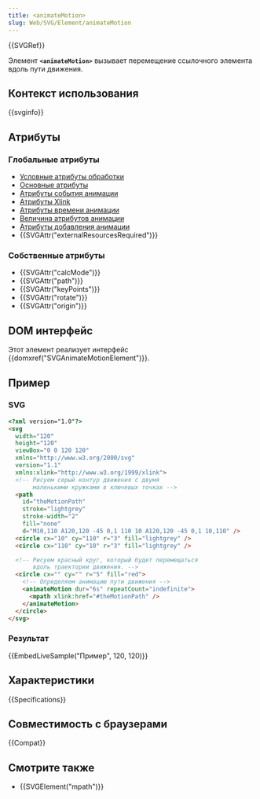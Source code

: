 ```yaml
---
title: <animateMotion>
slug: Web/SVG/Element/animateMotion
---
```


{{SVGRef}}

Элемент **`<animateMotion>`** вызывает перемещение ссылочного элемента вдоль пути движения.

## Контекст использования

{{svginfo}}

## Атрибуты

### Глобальные атрибуты

- [Условные атрибуты обработки](/ru/docs/SVG/Attribute#Conditional_processing_attributes)
- [Основные атрибуты](/ru/docs/SVG/Attribute#Core_attributes)
- [Атрибуты события анимации](/ru/docs/SVG/Attribute#Animation_event_attributes)
- [Атрибуты Xlink](/ru/docs/SVG/Attribute#XLink_attributes)
- [Атрибуты времени анимации](/ru/docs/SVG/Attribute#Animation_timing_attributes)
- [Величина атрибутов анимации](/ru/docs/SVG/Attribute#Animation_value_attributes)
- [Атрибуты добавления анимации](/ru/docs/SVG/Attribute#Animation_addition_attributes)
- {{SVGAttr("externalResourcesRequired")}}

### Собственные атрибуты

- {{SVGAttr("calcMode")}}
- {{SVGAttr("path")}}
- {{SVGAttr("keyPoints")}}
- {{SVGAttr("rotate")}}
- {{SVGAttr("origin")}}

## DOM интерфейс

Этот элемент реализует интерфейс {{domxref("SVGAnimateMotionElement")}}.

## Пример

### SVG

```html
<?xml version="1.0"?>
<svg
  width="120"
  height="120"
  viewBox="0 0 120 120"
  xmlns="http://www.w3.org/2000/svg"
  version="1.1"
  xmlns:xlink="http://www.w3.org/1999/xlink">
  <!-- Рисуем серый контур движения с двумя
       маленькими кружками в ключевых точках -->
  <path
    id="theMotionPath"
    stroke="lightgrey"
    stroke-width="2"
    fill="none"
    d="M10,110 A120,120 -45 0,1 110 10 A120,120 -45 0,1 10,110" />
  <circle cx="10" cy="110" r="3" fill="lightgrey" />
  <circle cx="110" cy="10" r="3" fill="lightgrey" />

  <!-- Рисуем красный круг, который будет перемещаться
       вдоль траектории движения. -->
  <circle cx="" cy="" r="5" fill="red">
    <!-- Определяем анимацию пути движения -->
    <animateMotion dur="6s" repeatCount="indefinite">
      <mpath xlink:href="#theMotionPath" />
    </animateMotion>
  </circle>
</svg>
```

### Результат

{{EmbedLiveSample("Пример", 120, 120)}}

## Характеристики

{{Specifications}}

## Совместимость с браузерами

{{Compat}}

## Смотрите также

- {{SVGElement("mpath")}}
